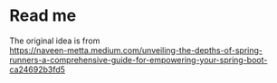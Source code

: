 # Read me

The original idea is from  
https://naveen-metta.medium.com/unveiling-the-depths-of-spring-runners-a-comprehensive-guide-for-empowering-your-spring-boot-ca24692b3fd5